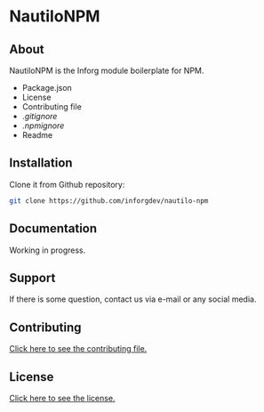 # NautiloNPM

## About

NautiloNPM is the Inforg module boilerplate for NPM.

* Package.json
* License
* Contributing file
* *.gitignore*
* *.npmignore*
* Readme

## Installation

Clone it from Github repository:

```sh
git clone https://github.com/inforgdev/nautilo-npm
```

## Documentation

Working in progress.

## Support

If there is some question, contact us via e-mail or any social media.

## Contributing

[Click here to see the contributing file.](./CONTRIBUTING.md)

## License

[Click here to see the license.](./LICENSE.md)